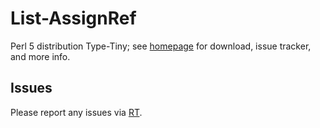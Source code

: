 # List-AssignRef

Perl 5 distribution Type-Tiny; see [homepage](https://metacpan.org/release/List-AssignRef)
for download, issue tracker, and more info.

## Issues

Please report any issues via [RT](https://rt.cpan.org/Dist/Display.html?Queue=List-AssignRef).

